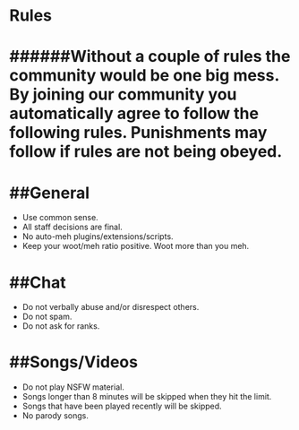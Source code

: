 Rules
======
######Without a couple of rules the community would be one big mess. By joining our community you automatically agree to follow the following rules. Punishments may follow if rules are not being obeyed.
======




##General
======

* Use common sense.
* All staff decisions are final.
* No auto-meh plugins/extensions/scripts.
* Keep your woot/meh ratio positive. Woot more than you meh.




##Chat
======

* Do not verbally abuse and/or disrespect others.
* Do not spam.
* Do not ask for ranks.




##Songs/Videos
======

* Do not play NSFW material.
* Songs longer than 8 minutes will be skipped when they hit the limit.
* Songs that have been played recently will be skipped.
* No parody songs.
